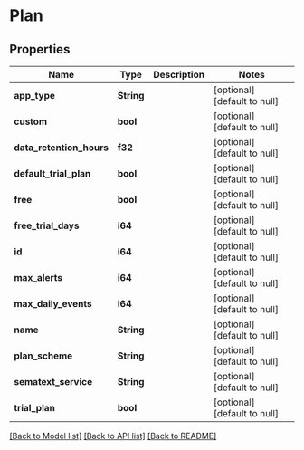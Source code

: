 # Plan

## Properties
| Name                     | Type       | Description | Notes                        |
| ------------------------ | ---------- | ----------- | ---------------------------- |
| **app_type**             | **String** |             | [optional] [default to null] |
| **custom**               | **bool**   |             | [optional] [default to null] |
| **data_retention_hours** | **f32**    |             | [optional] [default to null] |
| **default_trial_plan**   | **bool**   |             | [optional] [default to null] |
| **free**                 | **bool**   |             | [optional] [default to null] |
| **free_trial_days**      | **i64**    |             | [optional] [default to null] |
| **id**                   | **i64**    |             | [optional] [default to null] |
| **max_alerts**           | **i64**    |             | [optional] [default to null] |
| **max_daily_events**     | **i64**    |             | [optional] [default to null] |
| **name**                 | **String** |             | [optional] [default to null] |
| **plan_scheme**          | **String** |             | [optional] [default to null] |
| **sematext_service**     | **String** |             | [optional] [default to null] |
| **trial_plan**           | **bool**   |             | [optional] [default to null] |

[[Back to Model list]](../README.md#documentation-for-models) [[Back to API list]](../README.md#documentation-for-api-endpoints) [[Back to README]](../README.md)
